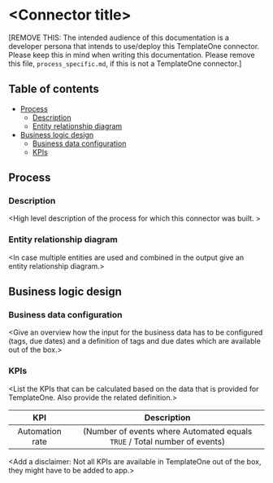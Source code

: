# \<Connector title>

[REMOVE THIS: The intended audience of this documentation is a developer persona that intends to use/deploy this TemplateOne connector. Please keep this in mind when writing this documentation. Please remove this file, `process_specific.md`, if this is not a TemplateOne connector.]

## Table of contents
- [Process](#Process)
    - [Description](#Description)
    - [Entity relationship diagram](#Entity_relationship_diagram)
- [Business logic design](#Business_logic_design)
    - [Business data configuration](#Business_data_configuration)
    - [KPIs](#KPIs)

## Process

### Description
\<High level description of the process for which this connector was built. >

### Entity relationship diagram
\<In case multiple entities are used and combined in the output give an entity relationship diagram.>

## Business logic design

### Business data configuration
\<Give an overview how the input for the business data has to be configured (tags, due dates) and a definition of tags and due dates which are available out of the box.>

### KPIs
\<List the KPIs that can be calculated based on the data that is provided for TemplateOne. Also provide the related definition.>

| KPI | Description |
| :---: | :---: |
| Automation rate| (Number of events where Automated equals `TRUE` / Total number of events) |

\<Add a disclaimer: Not all KPIs are available in TemplateOne out of the box, they might have to be added to app.>
